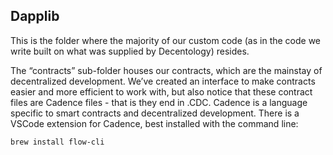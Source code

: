 ## Dapplib

This is the folder where the majority of our custom code (as in the code we write built on what was supplied by Decentology) resides. 

The “contracts” sub-folder houses our contracts, which are the mainstay of decentralized development. We’ve created an interface to make contracts easier and more efficient to work with, but also notice that these contract files are Cadence files - that is they end in .CDC. Cadence is a language specific to smart contracts and decentralized development. There is a VSCode extension for Cadence, best installed with the command line:

```sh
brew install flow-cli
```